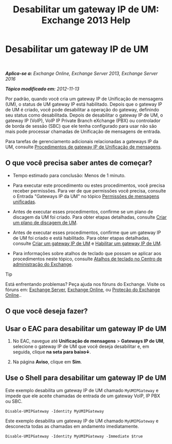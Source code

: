 ﻿---
title: 'Desabilitar um gateway IP de UM: Exchange 2013 Help'
TOCTitle: Desabilitar um gateway IP de UM
ms:assetid: fe3a8797-1230-49cb-a839-ccec238266b6
ms:mtpsurl: https://technet.microsoft.com/pt-br/library/Bb125257(v=EXCHG.150)
ms:contentKeyID: 50487095
ms.date: 05/22/2018
mtps_version: v=EXCHG.150
ms.translationtype: MT
---

# Desabilitar um gateway IP de UM

 

_**Aplica-se a:** Exchange Online, Exchange Server 2013, Exchange Server 2016_

_**Tópico modificado em:** 2012-11-13_

Por padrão, quando você cria um gateway IP de Unificação de mensagens (UM), o status de UM gateway IP está habilitado. Depois que o gateway IP de UM é criado, você pode desabilitar a operação do gateway, definindo seu status como desabilitada. Depois de desabilitar o gateway IP de UM, o gateway IP (VoIP), VoIP IP Private Branch eXchange (PBX) ou controlador de borda de sessão (SBC) que ele tenha configurado para usar não são mais pode processar chamadas de Unificação de mensagens de entrada.

Para tarefas de gerenciamento adicionais relacionadas a gateways IP da UM, consulte [Procedimentos de gateway IP de Unificação de mensagens](um-ip-gateway-procedures-exchange-2013-help.md).

## O que você precisa saber antes de começar?

  - Tempo estimado para conclusão: Menos de 1 minuto.

  - Para executar este procedimento ou estes procedimentos, você precisa receber permissões. Para ver de que permissões você precisa, consulte o Entrada "Gateways IP da UM" no tópico [Permissões de mensagens unificadas](unified-messaging-permissions-exchange-2013-help.md).

  - Antes de executar esses procedimentos, confirme se um plano de discagem da UM foi criado. Para obter etapas detalhadas, consulte [Criar um plano de discagem de UM](create-a-um-dial-plan-exchange-2013-help.md).

  - Antes de executar esses procedimentos, confirme que um gateway IP de UM foi criado e está habilitado. Para obter etapas detalhadas, consulte [Criar um gateway IP de UM](create-a-um-ip-gateway-exchange-2013-help.md) e [Habilitar um gateway IP de UM](enable-a-um-ip-gateway-exchange-2013-help.md).

  - Para informações sobre atalhos de teclado que possam se aplicar aos procedimentos neste tópico, consulte [Atalhos de teclado no Centro de administração do Exchange](keyboard-shortcuts-in-the-exchange-admin-center-exchange-online-protection-help.md).


> [!TIP]
> Está enfrentando problemas? Peça ajuda nos fóruns do Exchange. Visite os fóruns em: <A href="https://go.microsoft.com/fwlink/p/?linkid=60612">Exchange Server</A>, <A href="https://go.microsoft.com/fwlink/p/?linkid=267542">Exchange Online</A>, ou <A href="https://go.microsoft.com/fwlink/p/?linkid=285351">Proteção do Exchange Online</A>..



## O que você deseja fazer?

## Usar o EAC para desabilitar um gateway IP de UM

1.  No EAC, navegue até **Unificação de mensagens** \> **Gateways IP de UM**, selecione o gateway IP de UM que você deseja desabilitar e, em seguida, clique **na seta para baixo**![Ícone Seta para baixo](images/JJ150576.ef5ca57d-a033-457b-bd92-6361877c33d0(EXCHG.150).gif "Ícone Seta para baixo").

2.  Na página **Aviso**, clique em **Sim**.

## Use o Shell para desabilitar um gateway IP de UM

Este exemplo desabilita um gateway IP de UM chamado `MyUMIPGateway` e impede que ele aceite chamadas de entrada de um gateway VoIP, IP PBX ou SBC.

    Disable-UMIPGateway -Identity MyUMIPGateway

Este exemplo desabilita um gateway IP de UM chamado `MyUMIPGateway` e desconecta todas as chamadas em andamento imediatamente.

    Disable-UMIPGateway -Identity MyUMIPGateway -Immediate $true


